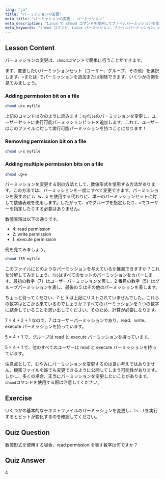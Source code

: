 ```yaml
---
lang: "ja"
title: "パーミッションの変更"
meta_title: "パーミッションの変更 - パーミッション"
meta_description: "Linux で chmod コマンドを使用してファイルパーミッションを変更する方法を学びます。安全なファイル管理のために、シンボリックモードと数値モードを理解しましょう。今すぐ学習を始めましょう！"
meta_keywords: "chmod コマンド，Linux パーミッション，ファイルパーミッション，chmod チュートリアル，Linux セキュリティ，初心者 Linux, Linux ガイド，chmod 数値"
---
```


## Lesson Content

パーミッションの変更は、`chmod`コマンドで簡単に行うことができます。

まず、変更したいパーミッションセット（ユーザー、グループ、その他）を選択します。`+`または`-`でパーミッションを追加または削除できます。いくつかの例を見てみましょう。

### Adding permission bit on a file

```bash
chmod u+x myfile
```

上記のコマンドは次のように読みます：`myfile`のパーミッションを変更し、ユーザーセットに実行可能パーミッションビットを追加します。これで、ユーザーはこのファイルに対して実行可能パーミッションを持つことになります！

### Removing permission bit on a file

```bash
chmod u-x myfile
```

### Adding multiple permission bits on a file

```bash
chmod ug+w
```

パーミッションを変更する別の方法として、数値形式を使用する方法があります。この方法では、パーミッションを一度にすべて変更できます。パーミッションを表すのに r、w、x を使用する代わりに、単一のパーミッションセットに対して数値表現を使用します。したがって、`g`でグループを指定したり、`u`でユーザーを指定したりする必要はありません。

数値表現は以下の通りです。

- 4: read permission
- 2: write permission
- 1: execute permission

例を見てみましょう。

```bash
chmod 755 myfile
```

このファイルにどのようなパーミッションを与えているか推測できますか？これを分解してみましょう。`755`はすべてのセットのパーミッションをカバーします。最初の数字（7）はユーザーパーミッションを表し、2 番目の数字（5）はグループパーミッションを表し、最後の 5 はその他のパーミッションを表します。

ちょっと待ってください、7 と 5 は上記にリストされていませんでした。これらの数字はどこから来ているのでしょうか？すべてのパーミッションを 1 つの数字に結合していることを思い出してください。そのため、計算が必要になります。

7 = 4 + 2 + 1 なので、7 はユーザーパーミッションであり、read、write、execute パーミッションを持っています。

5 = 4 + 1 で、グループは read と execute パーミッションを持っています。

5 = 4 + 1 で、他のすべてのユーザーは read と execute パーミッションを持っています。

注意点として、むやみにパーミッションを変更するのは良い考えではありません。機密ファイルを誰でも変更できるように公開してしまう可能性があります。しかし、多くの場合、正当にパーミッションを変更したいことがあります。`chmod`コマンドを使用する際は注意してください。

## Exercise

いくつかの基本的なテキストファイルのパーミッションを変更し、`ls -l`を実行するとビットが変化するのを確認してください。

## Quiz Question

数値形式を使用する場合、read permission を表す数字は何ですか？

## Quiz Answer

4
